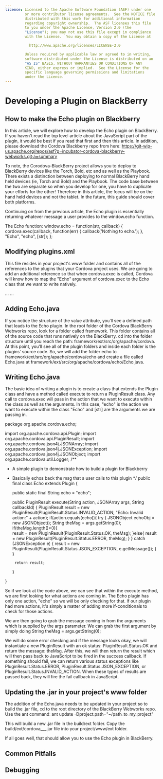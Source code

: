 ```yaml
---
license: Licensed to the Apache Software Foundation (ASF) under one
         or more contributor license agreements.  See the NOTICE file
         distributed with this work for additional information
         regarding copyright ownership.  The ASF licenses this file
         to you under the Apache License, Version 2.0 (the
         "License"); you may not use this file except in compliance
         with the License.  You may obtain a copy of the License at

           http://www.apache.org/licenses/LICENSE-2.0

         Unless required by applicable law or agreed to in writing,
         software distributed under the License is distributed on an
         "AS IS" BASIS, WITHOUT WARRANTIES OR CONDITIONS OF ANY
         KIND, either express or implied.  See the License for the
         specific language governing permissions and limitations
         under the License.
---
```


Developing a Plugin on BlackBerry
=================================

## How to make the Echo plugin on Blackberry

In this article, we will explore how to develop the Echo plugin on BlackBerry. If you haven't read the
top level article about the JavaScript part of the plugin, it would be best if you read that first
and then this article. In addition, please download the Cordova Blackberry repo from here:
https://git-wip-us.apache.org/repos/asf?p=incubator-cordova-blackberry-webworks.git;a=summary

To note, the Corodova-BlackBerry project allows you to deploy to BlackBerry devices like the 
Torch, Bold, etc and as well as the Playbook. There exists a distinction between deploying to
normal BlackBerry hand held devices (ie, Torch and Bold) and the Playbook. The code base between
the two are separate so when you develop for one, you have to duplicate your efforts for the other!
Therefore in this article, the focus will be on the hand held devices and not the tablet. In the future,
this guide should cover both platforms.

Continuing on from the previous article, the Echo plugin is essentially returning whatever message a user 
provides to the window.echo function. 

The Echo function:
    window.echo = function(str, callback) {
            cordova.exec(callback, function(err) {
                callback('Nothing to echo.');
            }, "Echo", "echo", [str]);
        };

## Modifying plugins.xml
This file resides in your project's www folder and contains all of the references to the plugins that 
your Cordova project uses. We are going to add an additional reference so that when cordova.exec is called,
Cordova will know how to map the "Echo" argument of cordova.exec to the Echo class that we want to write natively.

<plugins>
  ...
  <plugin name="Echo" value="org.apache.cordova.echo.Echo"/>
  ...
</plugins>

## Adding Echo.java
If you notice the structure of the value attribute, you'll see a defined path that leads to the Echo
plugin. In the root folder of the Cordova BlackBerry Webworks repo, look for a folder called framework.
This folder contains all of the source code that runs natively on the BlackBerry. cd into the folder 
structure until you reach the path: framework/ext/src/org/apache/cordova. At this point, you'll see
all of the plugin folders and inside each folder is the plugins' source code. So, we will add
the folder echo to framework/ext/src/org/apache/cordova/echo and create a file called Echo.java
at framework/ext/src/org/apache/cordova/echo/Echo.java.

## Writing Echo.java
The basic idea of writing a plugin is to create a class that extends the Plugin class and have
a method called execute to return a PluginResult class. Any call to cordova.exec will pass in 
the action that we want to execute within the class as well as the arguments. In this case,
"echo" is the action we want to execute within the class "Echo" and [str] are the arguments we are passing in.

package org.apache.cordova.echo;

import org.apache.cordova.api.Plugin;
import org.apache.cordova.api.PluginResult;
import org.apache.cordova.json4j.JSONArray;
import org.apache.cordova.json4j.JSONException;
import org.apache.cordova.json4j.JSONObject;
import org.apache.cordova.util.Logger;
/**
 * A simple plugin to demonstrate how to build a plugin for Blackberry
 * Basically echos back the msg that a user calls to this plugin 
 */
public final class Echo extends Plugin {

	public static final String echo = "echo";

	public PluginResult execute(String action, JSONArray args, String callbackId) {
		PluginResult result = new PluginResult(PluginResult.Status.INVALID_ACTION, "Echo: Invalid action:" + action);
		if(action.equals(echo)){
			try {
				JSONObject echoObj = new JSONObject();
				String theMsg = args.getString(0);
				if(theMsg.length()>0){   
				    result = new PluginResult(PluginResult.Status.OK, theMsg);
				}else{
				    result = new PluginResult(PluginResult.Status.ERROR, theMsg);
				}
			} catch (JSONException e) {
				result = new PluginResult(PluginResult.Status.JSON_EXCEPTION, e.getMessage());
			}
		}

		return result;
	}

}

So if we look at the code above, we can see that within the execute method, we are first looking for
what actions are coming in. The Echo plugin has only one action, "echo" so we will be only checking for 
that. If our plugin had more actions, it's simply a matter of adding more if-conditionals to check
for those actions.

We are then going to grab the message coming in from the arguments which is supplied by the args parameter.
We can grab the first argument by simply doing String theMsg = args.getString(0);

We will do some error checking and if the message looks okay, we will instantiate a new PluginResult with
an ok status: PluginResult.Status.OK and return the message: theMsg. After this, we will then return the 
result which will then pass back to JavaScript to be fired in the success callback. If something should fail, 
we can return various status exceptions like PluginResult.Status.ERROR, PluginResult.Status.JSON_EXCEPTION,
or PluginResult.Status.INVALID_ACTION. When these types of results are passed back, they will fire the fail 
callback in JavaScript. 

## Updating the .jar in your project's www folder
The addition of the Echo.java needs to be updated in your project so to build the .jar file, cd
to the root directory of the BlackBerry Webworks repo. Use the ant command: ant update -Dproject.path="~/path_to_my_project"

This will build a new .jar file in the build/ext folder. Copy the build/ext/cordova___.jar file into your
project/www/ext folder. 

If all goes well, that should allow you to use the Echo plugin in BlackBerry.

## Common Pitfalls

## Debugging

